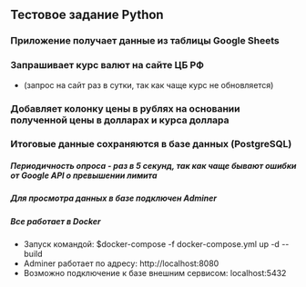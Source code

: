 ## Тестовое задание Python
### Приложение получает данные из таблицы Google Sheets
### Запрашивает курс валют на сайте ЦБ РФ 
- (запрос на сайт раз в сутки, так как чаще курс не обновляется)
### Добавляет колонку цены в рублях на основании полученной цены в долларах и курса доллара
### Итоговые данные сохраняются в базе данных (PostgreSQL)
##### Периодичность опроса - раз в 5 секунд, так как чаще бывают ошибки от Google API о превышении лимита
##### Для просмотра данных в базе подключен Adminer
##### Все работает в Docker
- Запуск командой: $docker-compose -f docker-compose.yml up -d --build
- Adminer работает по адресу: http://localhost:8080
- Возможно подключение к базе внешним сервисом: localhost:5432
